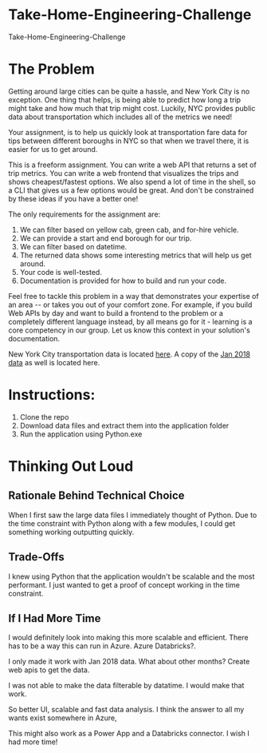 # Take-Home-Engineering-Challenge
Take-Home-Engineering-Challenge

<h1>The Problem</h1>

Getting around large cities can be quite a hassle, and New York City is no exception. One thing that helps, is being able to predict how long a trip might take and how much that trip might cost. Luckily, NYC provides public data about transportation which includes all of the metrics we need!

Your assignment, is to help us quickly look at transportation fare data for tips between different boroughs in NYC so that when we travel there, it is easier for us to get around.

This is a freeform assignment. You can write a web API that returns a set of trip metrics. You can write a web frontend that visualizes the trips and shows cheapest/fastest options. We also spend a lot of time in the shell, so a CLI that gives us a few options would be great. And don't be constrained by these ideas if you have a better one!

The only requirements for the assignment are:

<ol>
  <li>We can filter based on yellow cab, green cab, and for-hire vehicle.</li>
<li>We can provide a start and end borough for our trip.</li>
<li>We can filter based on datetime.</li>
<li>The returned data shows some interesting metrics that will help us get around.</li>
<li>Your code is well-tested.</li>
<li>Documentation is provided for how to build and run your code.</li>
</ol>

Feel free to tackle this problem in a way that demonstrates your expertise of an area -- or takes you out of your comfort zone. For example, if you build Web APIs by day and want to build a frontend to the problem or a completely different language instead, by all means go for it - learning is a core competency in our group. Let us know this context in your solution's documentation.

New York City transportation data is located <a href='https://www1.nyc.gov/site/tlc/about/tlc-trip-record-data.page'>here</a>. A copy of the <a href='https://cseboulderinterview.blob.core.windows.net/triprecord/tripdata.zip'>Jan 2018 data</a> as well is located here.

<h1>Instructions:</h1>
<ol>
  <li>Clone the repo</li>
  <li>Download data files and extract them into the application folder</li>
  <li>Run the application using Python.exe</li>
 </ol>
  
  <h1>Thinking Out Loud</h1>
  
  <h2>Rationale Behind Technical Choice</h2>
  When I first saw the large data files I immediately thought of Python. Due to the time constraint with Python along with a few modules, I could get something working outputting quickly.
  
  <h2>Trade-Offs</h2>
  I knew using Python that the application wouldn't be scalable and the most performant. I just wanted to get a proof of concept working in the time constraint.
  
  <h2>If I Had More Time</h2>
  <p>I would definitely look into making this more scalable and efficient. There has to be a way this can run in Azure. Azure Databricks?.</p>
  <p>I only made it work with Jan 2018 data. What about other months? Create web apis to get the data.</p>
  <p>I was not able to make the data filterable by datatime. I would make that work.</p>
  
  So better UI, scalable and fast data analysis. I think the answer to all my wants exist somewhere in Azure, 
  
  This might also work as a Power App and a Databricks connector. I wish I had more time!
  
 
